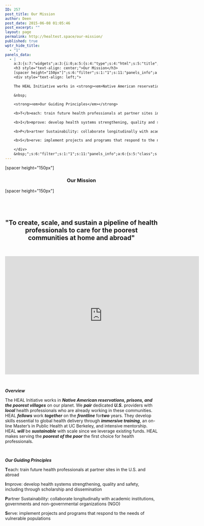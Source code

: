 ```yaml
---
ID: 257
post_title: Our Mission
author: Deen
post_date: 2015-06-08 01:05:46
post_excerpt: ""
layout: page
permalink: http://healtest.space/our-mission/
published: true
wptr_hide_title:
  - "1"
panels_data:
  - |
    a:3:{s:7:"widgets";a:3:{i:0;a:5:{s:4:"type";s:4:"html";s:5:"title";s:0:"";s:4:"text";s:96:"[spacer height="150px"]
    <h3 style="text-align: center;">Our Mission</h3>
    [spacer height="150px"]";s:6:"filter";s:1:"1";s:11:"panels_info";a:6:{s:5:"class";s:30:"WP_Widget_Black_Studio_TinyMCE";s:3:"raw";b:0;s:4:"grid";i:0;s:4:"cell";i:0;s:2:"id";i:0;s:5:"style";a:3:{s:10:"background";s:7:"#ffffff";s:27:"background_image_attachment";i:567;s:18:"background_display";s:5:"cover";}}}i:1;a:5:{s:4:"type";s:6:"visual";s:5:"title";s:0:"";s:4:"text";s:412:"<h2 style="text-align: center;"> </h2><h2 style="text-align: center;"><strong>"To create, scale, and sustain a pipeline of health professionals to care for the poorest communities at home and abroad"</strong></h2><p> </p><div style="text-align: center;"><iframe src="https://www.youtube.com/embed/6FrMGeVZero" width="640" height="390" frameborder="0" allowfullscreen="allowfullscreen"></iframe></div><p> </p>";s:6:"filter";s:1:"1";s:11:"panels_info";a:5:{s:5:"class";s:30:"WP_Widget_Black_Studio_TinyMCE";s:4:"grid";i:1;s:4:"cell";i:0;s:2:"id";i:1;s:5:"style";a:4:{s:7:"padding";s:4:"2.5%";s:10:"background";s:7:"#ffffff";s:27:"background_image_attachment";b:0;s:18:"background_display";s:5:"cover";}}}i:2;a:5:{s:4:"type";s:4:"html";s:5:"title";s:0:"";s:4:"text";s:1501:"<strong><em>Overview</em></strong>
    <div style="text-align: left;">
    
    The HEAL Initiative works in <strong><em>Native American reservations, prisons, and the poorest villages</em></strong> on our planet. We <strong><em>pair</em></strong> dedicated <strong><em>U.S.</em></strong> providers with <strong><em>local</em></strong> health professionals who are already working in these communities. HEAL <strong><em>fellows</em></strong> work <strong><em>together</em></strong> on the <strong><em>frontline</em></strong> for<strong><em>two</em></strong> years. They develop skills essential to global health delivery through <strong><em>immersive training</em></strong>, an on-line Master’s in Public Health at UC Berkeley, and intensive mentorship. HEAL <strong><em>will</em></strong> be <strong><em>sustainable</em></strong> with scale since we leverage existing funds. HEAL makes serving the <strong><em>poorest of the poor</em></strong> the first choice for health professionals.
    
    &nbsp;
    
    <strong><em>Our Guiding Principles</em></strong>
    
    <b>T</b>each: train future health professionals at partner sites in the U.S. and abroad
    
    <b>I</b>mprove: develop health systems strengthening, quality and safety, including through scholarship and dissemination
    
    <b>P</b>artner Sustainability: collaborate longitudinally with academic institutions, governments and non-governmental organizations (NGO)
    
    <b>S</b>erve: implement projects and programs that respond to the needs of vulnerable populations
    
    </div>
    &nbsp;";s:6:"filter";s:1:"1";s:11:"panels_info";a:6:{s:5:"class";s:30:"WP_Widget_Black_Studio_TinyMCE";s:3:"raw";b:0;s:4:"grid";i:1;s:4:"cell";i:1;s:2:"id";i:2;s:5:"style";a:3:{s:7:"padding";s:4:"2.5%";s:10:"background";s:7:"#ededed";s:18:"background_display";s:5:"cover";}}}}s:5:"grids";a:2:{i:0;a:2:{s:5:"cells";i:1;s:5:"style";a:3:{s:11:"row_stretch";s:14:"full-stretched";s:10:"background";s:7:"#ffffff";s:18:"background_display";s:4:"tile";}}i:1;a:2:{s:5:"cells";i:2;s:5:"style";a:3:{s:11:"row_stretch";s:14:"full-stretched";s:27:"background_image_attachment";b:0;s:18:"background_display";s:4:"tile";}}}s:10:"grid_cells";a:3:{i:0;a:2:{s:4:"grid";i:0;s:6:"weight";i:1;}i:1;a:2:{s:4:"grid";i:1;s:6:"weight";d:0.5;}i:2;a:2:{s:4:"grid";i:1;s:6:"weight";d:0.5;}}}
---
```

[spacer height="150px"]
<h3 style="text-align: center;">Our Mission</h3>
[spacer height="150px"]<h2 style="text-align: center;">&nbsp;</h2><h2 style="text-align: center;"><strong>"To create, scale, and sustain&nbsp;a pipeline of health professionals to care for the poorest communities at home and abroad"</strong></h2><p>&nbsp;</p><iframe src="https://www.youtube.com/embed/6FrMGeVZero" width="640" height="390" frameborder="0" allowfullscreen="allowfullscreen"></iframe><p>&nbsp;</p><strong><em>Overview</em></strong>


The HEAL Initiative works in <strong><em>Native American reservations, prisons, and the poorest villages</em></strong> on our planet. We <strong><em>pair</em></strong> dedicated <strong><em>U.S.</em></strong> providers with <strong><em>local</em></strong> health professionals who are already working in these communities. HEAL <strong><em>fellows</em></strong> work <strong><em>together</em></strong> on the <strong><em>frontline</em></strong> for<strong><em>two</em></strong> years. They develop skills essential to global health delivery through <strong><em>immersive training</em></strong>, an on-line Master’s in Public Health at UC Berkeley, and intensive mentorship. HEAL <strong><em>will</em></strong> be <strong><em>sustainable</em></strong> with scale since we leverage existing funds. HEAL makes serving the <strong><em>poorest of the poor</em></strong> the first choice for health professionals.

&nbsp;

<strong><em>Our Guiding Principles</em></strong>

<b>T</b>each: train future health professionals at partner sites in the U.S. and abroad

<b>I</b>mprove: develop health systems strengthening, quality and safety, including through scholarship and dissemination

<b>P</b>artner Sustainability: collaborate longitudinally with academic institutions, governments and non-governmental organizations (NGO)

<b>S</b>erve: implement projects and programs that respond to the needs of vulnerable populations


&nbsp;